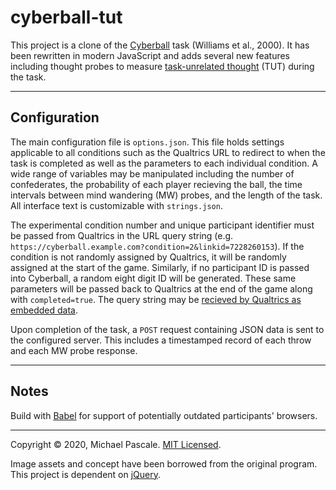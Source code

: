 # cyberball-tut

This project is a clone of the [Cyberball](http://www3.psych.purdue.edu/~willia55/Announce/cyberball.htm) task (Williams et al., 2000). It has been rewritten in modern JavaScript and adds several new features including thought probes to measure [task-unrelated thought](https://en.wikipedia.org/wiki/Mind-wandering) (TUT) during the task.

___

## Configuration

The main configuration file is `options.json`. This file holds settings applicable to all conditions such as the Qualtrics URL to redirect to when the task is completed as well as the parameters to each individual condition. A wide range of variables may be manipulated including the number of confederates, the probability of each player recieving the ball, the time intervals between mind wandering (MW) probes, and the length of the task. All interface text is customizable with `strings.json`.

The experimental condition number and unique participant identifier must be passed from Qualtrics in the URL query string (e.g. `https://cyberball.example.com?condition=2&linkid=7228260153`). If the condition is not randomly assigned by Qualtrics, it will be randomly assigned at the start of the game. Similarly, if no participant ID is passed into Cyberball, a random eight digit ID will be generated. These same parameters will be passed back to Qualtrics at the end of the game along with `completed=true`. The query string may be [recieved by Qualtrics as embedded data](https://www.qualtrics.com/support/survey-platform/survey-module/survey-flow/standard-elements/passing-information-through-query-strings/#PassingInformationIntoASurvey).

Upon completion of the task, a `POST` request containing JSON data is sent to the configured server. This includes a timestamped record of each throw and each MW probe response.

---

## Notes

Build with [Babel](https://babeljs.io/) for support of potentially outdated participants' browsers.

---

Copyright &copy; 2020, Michael Pascale. [MIT Licensed](https://mit-license.org/).

Image assets and concept have been borrowed from the original program. This project is dependent on [jQuery](https://jquery.com/).
